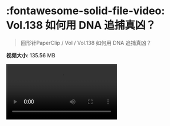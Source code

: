 # :fontawesome-solid-file-video: Vol.138 如何用 DNA 追捕真凶？

> 回形针PaperClip / Vol / Vol.138 如何用 DNA 追捕真凶？

**视频大小**: 135.56 MB

<div class="video"><video src="https://file.hsyhx.top/archive/PaperClip/Vol/138.mp4" controls preload>🤔 您的浏览器不支持 video 标签</video></div>